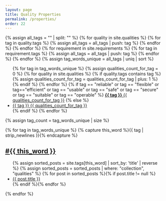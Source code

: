 ```yaml
---
layout: page
title: Quality Properties
permalink: /properties/
order: 22
---
```


{% assign all_tags = "" | split: "" %}
{% for quality in site.qualities %}
  {% for tag in quality.tags %}
    {% assign all_tags = all_tags | push: tag %}
  {% endfor %}
{% endfor %}
{% for requirement in site.requirements %}
  {% for tag in requirement.tags %}
    {% assign all_tags = all_tags | push: tag %}
  {% endfor %}
{% endfor %}
{% assign tag_words_unique = all_tags | uniq | sort %}

<div id="tags">
  <ul class="tag-box inline">
  {% for tag in tag_words_unique %}
    {% assign qualities_count_for_tag = 0 %}
    {% for quality in site.qualities %}
      {% if quality.tags contains tag %}
        {% assign qualities_count_for_tag = qualities_count_for_tag | plus: 1 %}
      {% endif %}
    {% endfor %}
    <!-- make the tags of the arc42-quality-model stand out -->
    {% if tag == "reliable" or tag == "flexible" or tag=="efficient" or tag == "usable" or tag == "safe" or tag == "secure" or tag == "suitable" or tag == "operable" %}
    <a class="hov tags" href="/tag-{{ tag | cgi_escape }}"><b>{{ tag }}</b>
       <span>{{ qualities_count_for_tag }}</span></a>
    {% else %}
        <!-- other tags in different color  -->
        <li><a class="hov tags" href="#{{ tag | cgi_escape }}">{{ tag }}
        <span>{{ qualities_count_for_tag }}</span></a></li>
    {% endif %}
  {% endfor %}
  </ul>

{% assign tag_count = tag_words_unique | size %}

  {% for tag in tag_words_unique %}
    {% capture this_word %}{{ tag | strip_newlines }}{% endcapture %}
  <a href="/tag-{{ this_word | cgi_escape }}">
  <h2>#{{ this_word }}</h2></a>
  <ul class="posts">
    {% assign sorted_posts = site.tags[this_word] | sort_by: 'title'  | reverse %}
    {% assign sorted_posts = sorted_posts | where: "collection", "qualities" %}
    {% for post in sorted_posts %}{% if post.title != null %}
    <li> <a href="{{ post.url }}">{{ post.title }}</a></li>
    {% endif %}{% endfor %}
  </ul>
  {% endfor %}
</div>
